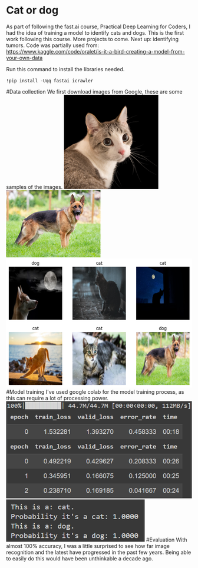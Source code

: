 # Cat or dog
As part of following the fast.ai course, Practical Deep Learning for Coders, I had the idea of training a model to identify cats and dogs. This is the first work following this course. More projects to come. Next up: identifying tumors.
Code was partially used from:
https://www.kaggle.com/code/oralet/is-it-a-bird-creating-a-model-from-your-own-data

Run this command to install the libraries needed.

```
!pip install -Uqq fastai icrawler
```
#Data collection
We first download images from Google, these are some samples of the images.
![cat](./readme_images\cat.png)
![dog](./readme_images\dog.png)
![sample](./readme_images\sample.png)
#Model training
I've used google colab for the model training process, as this can require a lot of processing power. 
![finetune](./readme_images\finetune.png)
![test](./readme_images\test.png)
#Evaluation
With almost 100% accuracy, I was a little surprised to see how far image recognition and the latest have progressed in the past few years. Being able to easily do this would have been unthinkable a decade ago. 
